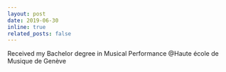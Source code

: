 ```yaml
---
layout: post
date: 2019-06-30 
inline: true
related_posts: false
---
```


Received my Bachelor degree in Musical Performance @Haute école de Musique de Genève
